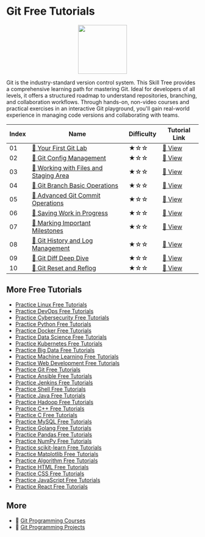 # Git Free Tutorials

<div align="center">
<img width="128px" src="https://file.labex.io/path/mlkFQS0wjouP.png">
</div>

Git is the industry-standard version control system. This Skill Tree provides a comprehensive learning path for mastering Git. Ideal for developers of all levels, it offers a structured roadmap to understand repositories, branching, and collaboration workflows. Through hands-on, non-video courses and practical exercises in an interactive Git playground, you'll gain real-world experience in managing code versions and collaborating with teams.

|   Index | Name                                                                                                               | Difficulty   | Tutorial Link                                                                       |
|---------|--------------------------------------------------------------------------------------------------------------------|--------------|-------------------------------------------------------------------------------------|
|      01 | [📖 Your First Git Lab](https://labex.io/tutorials/git-your-first-git-lab-92739)                                    | ★☆☆          | [🔗 View](https://labex.io/tutorials/git-your-first-git-lab-92739)                   |
|      02 | [📖 Git Config Management](https://labex.io/tutorials/git-git-config-management-385164)                             | ★☆☆          | [🔗 View](https://labex.io/tutorials/git-git-config-management-385164)               |
|      03 | [📖 Working with Files and Staging Area](https://labex.io/tutorials/git-working-with-files-and-staging-area-387457) | ★☆☆          | [🔗 View](https://labex.io/tutorials/git-working-with-files-and-staging-area-387457) |
|      04 | [📖 Git Branch Basic Operations](https://labex.io/tutorials/git-git-branch-basic-operations-385163)                 | ★☆☆          | [🔗 View](https://labex.io/tutorials/git-git-branch-basic-operations-385163)         |
|      05 | [📖 Advanced Git Commit Operations](https://labex.io/tutorials/git-advanced-git-commit-operations-387471)           | ★☆☆          | [🔗 View](https://labex.io/tutorials/git-advanced-git-commit-operations-387471)      |
|      06 | [📖 Saving Work in Progress](https://labex.io/tutorials/git-saving-work-in-progress-387492)                         | ★☆☆          | [🔗 View](https://labex.io/tutorials/git-saving-work-in-progress-387492)             |
|      07 | [📖 Marking Important Milestones](https://labex.io/tutorials/git-marking-important-milestones-387493)               | ★☆☆          | [🔗 View](https://labex.io/tutorials/git-marking-important-milestones-387493)        |
|      08 | [📖 Git History and Log Management](https://labex.io/tutorials/git-git-history-and-log-management-387490)           | ★☆☆          | [🔗 View](https://labex.io/tutorials/git-git-history-and-log-management-387490)      |
|      09 | [📖 Git Diff Deep Dive](https://labex.io/tutorials/git-git-diff-deep-dive-387489)                                   | ★☆☆          | [🔗 View](https://labex.io/tutorials/git-git-diff-deep-dive-387489)                  |
|      10 | [📖 Git Reset and Reflog](https://labex.io/tutorials/git-git-reset-and-reflog-387491)                               | ★☆☆          | [🔗 View](https://labex.io/tutorials/git-git-reset-and-reflog-387491)                |

## More Free Tutorials

- [Practice Linux Free Tutorials](https://github.com/labex-labs/linux-free-tutorials)
- [Practice DevOps Free Tutorials](https://github.com/labex-labs/devops-free-tutorials)
- [Practice Cybersecurity Free Tutorials](https://github.com/labex-labs/cybersecurity-free-tutorials)
- [Practice Python Free Tutorials](https://github.com/labex-labs/python-free-tutorials)
- [Practice Docker Free Tutorials](https://github.com/labex-labs/docker-free-tutorials)
- [Practice Data Science Free Tutorials](https://github.com/labex-labs/data-science-free-tutorials)
- [Practice Kubernetes Free Tutorials](https://github.com/labex-labs/kubernetes-free-tutorials)
- [Practice Big Data Free Tutorials](https://github.com/labex-labs/bigdata-free-tutorials)
- [Practice Machine Learning Free Tutorials](https://github.com/labex-labs/ml-free-tutorials)
- [Practice Web Development Free Tutorials](https://github.com/labex-labs/web-development-free-tutorials)
- [Practice Git Free Tutorials](https://github.com/labex-labs/git-free-tutorials)
- [Practice Ansible Free Tutorials](https://github.com/labex-labs/ansible-free-tutorials)
- [Practice Jenkins Free Tutorials](https://github.com/labex-labs/jenkins-free-tutorials)
- [Practice Shell Free Tutorials](https://github.com/labex-labs/shell-free-tutorials)
- [Practice Java Free Tutorials](https://github.com/labex-labs/java-free-tutorials)
- [Practice Hadoop Free Tutorials](https://github.com/labex-labs/hadoop-free-tutorials)
- [Practice C++ Free Tutorials](https://github.com/labex-labs/cpp-free-tutorials)
- [Practice C Free Tutorials](https://github.com/labex-labs/c-free-tutorials)
- [Practice MySQL Free Tutorials](https://github.com/labex-labs/mysql-free-tutorials)
- [Practice Golang Free Tutorials](https://github.com/labex-labs/go-free-tutorials)
- [Practice Pandas Free Tutorials](https://github.com/labex-labs/pandas-free-tutorials)
- [Practice NumPy Free Tutorials](https://github.com/labex-labs/numpy-free-tutorials)
- [Practice scikit-learn Free Tutorials](https://github.com/labex-labs/sklearn-free-tutorials)
- [Practice Matplotlib Free Tutorials](https://github.com/labex-labs/matplotlib-free-tutorials)
- [Practice Algorithm Free Tutorials](https://github.com/labex-labs/algorithm-free-tutorials)
- [Practice HTML Free Tutorials](https://github.com/labex-labs/html-free-tutorials)
- [Practice CSS Free Tutorials](https://github.com/labex-labs/css-free-tutorials)
- [Practice JavaScript Free Tutorials](https://github.com/labex-labs/javascript-free-tutorials)
- [Practice React Free Tutorials](https://github.com/labex-labs/react-free-tutorials)


## More

- 🔗 [Git Programming Courses](https://github.com/labex-labs/awesome-programming-courses)
- 🔗 [Git Programming Projects](https://github.com/labex-labs/awesome-programming-projects)

